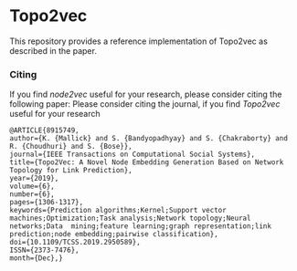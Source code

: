 # Topo2vec
This repository provides a reference implementation of Topo2vec as described in the paper.

### Citing
If you find *node2vec* useful for your research, please consider citing the following paper:
Please consider citing the journal, if you find *Topo2vec* useful for your research

	@ARTICLE{8915749,
    author={K. {Mallick} and S. {Bandyopadhyay} and S. {Chakraborty} and R. {Choudhuri} and S. {Bose}},
    journal={IEEE Transactions on Computational Social Systems},
    title={Topo2Vec: A Novel Node Embedding Generation Based on Network Topology for Link Prediction},
    year={2019},
    volume={6},
    number={6},
    pages={1306-1317},
    keywords={Prediction algorithms;Kernel;Support vector machines;Optimization;Task analysis;Network topology;Neural networks;Data  mining;feature learning;graph representation;link prediction;node embedding;pairwise classification},
    doi={10.1109/TCSS.2019.2950589},
    ISSN={2373-7476},
    month={Dec},}
